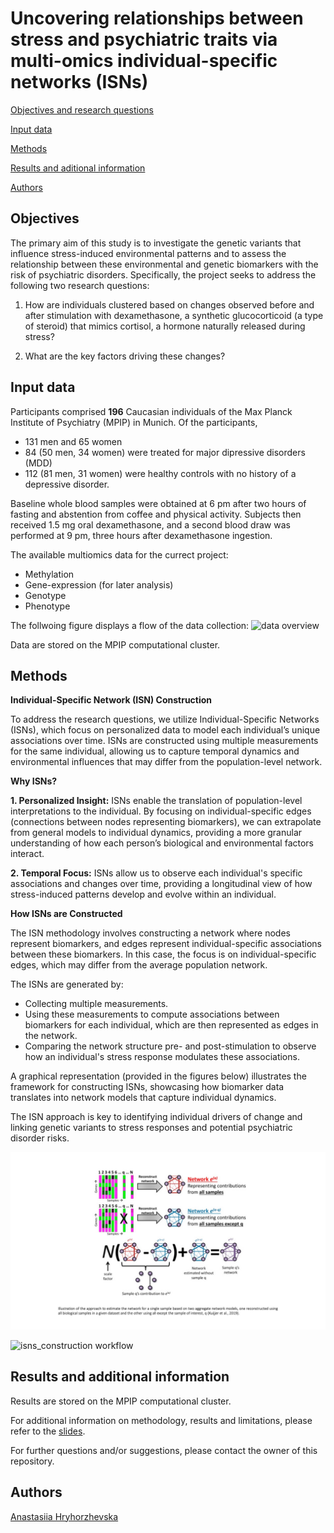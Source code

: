 # __Uncovering relationships between stress and psychiatric traits via multi-omics individual-specific networks (ISNs)__

[Objectives and research questions](#objectives)

[Input data](#input-data)

[Methods](#methods)

[Results and aditional information](#results-and-additional-information)

[Authors](#Authors)

## Objectives

The primary aim of this study is to investigate the genetic variants that influence stress-induced environmental patterns and to assess the relationship between these environmental and genetic biomarkers with the risk of psychiatric disorders. Specifically, the project seeks to address the following two research questions:

1. How are individuals clustered based on changes observed before and after stimulation with dexamethasone, a synthetic glucocorticoid (a type of steroid) that mimics cortisol, a hormone naturally released during stress?

2. What are the key factors driving these changes?

## **Input data**

Participants comprised **196** Caucasian individuals of the Max Planck Institute of Psychiatry (MPIP) in Munich. Of the participants, 

+ 131 men and 65 women
+ 84 (50 men, 34 women) were treated for major dipressive disorders (MDD)
+ 112 (81 men, 31 women) were healthy controls with no history of a depressive disorder. 

Baseline whole blood samples were obtained at 6 pm after two hours of fasting and abstention from coffee and physical activity. Subjects then received 1.5 mg oral dexamethasone, and a second blood draw was performed at 9 pm, three hours after dexamethasone ingestion.

The available multiomics data for the currect project:

- Methylation
- Gene-expression (for later analysis)
- Genotype
- Phenotype 

The follwoing figure displays a flow of the data collection: 
![data overview](https://github.com/ahryho/psychoISN/blob/main/materials/figures/data-schema.jpg)

Data are stored on the MPIP computational cluster.

## **Methods**

**Individual-Specific Network (ISN) Construction**

To address the research questions, we utilize Individual-Specific Networks (ISNs), which focus on personalized data to model each individual’s unique associations over time. ISNs are constructed using multiple measurements for the same individual, allowing us to capture temporal dynamics and environmental influences that may differ from the population-level network.

**Why ISNs?**

**1. Personalized Insight:** ISNs enable the translation of population-level interpretations to the individual. By focusing on individual-specific edges (connections between nodes representing biomarkers), we can extrapolate from general models to individual dynamics, providing a more granular understanding of how each person’s biological and environmental factors interact.

**2. Temporal Focus:** ISNs allow us to observe each individual's specific associations and changes over time, providing a longitudinal view of how stress-induced patterns develop and evolve within an individual.

**How ISNs are Constructed**

The ISN methodology involves constructing a network where nodes represent biomarkers, and edges represent individual-specific associations between these biomarkers. In this case, the focus is on individual-specific edges, which may differ from the average population network.

The ISNs are generated by:

- Collecting multiple measurements.
- Using these measurements to compute associations between biomarkers for each individual, which are then represented as edges in the network.
- Comparing the network structure pre- and post-stimulation to observe how an individual's stress response modulates these associations.

A graphical representation (provided in the figures below) illustrates the framework for constructing ISNs, showcasing how biomarker data translates into network models that capture individual dynamics. 

The ISN approach is key to identifying individual drivers of change and linking genetic variants to stress responses and potential psychiatric disorder risks.

![isns_construction](https://github.com/ahryho/psychoISN/blob/main/materials/figures/isns_construction.jpg)

![isns_construction workflow](https://github.com/ahryho/psychoISN/blob/main/materials/figures/workflow-isn-construction.jpg)

## Results and additional information

Results are stored on the MPIP computational cluster.

For additional information on methodology, results and limitations, please refer to the [slides](https://github.com/ahryho/dex-stim-human-array-isns/blob/main/materials/final_presentation.pdf).

For further questions and/or suggestions, please contact the owner of this repository.

## Authors

[Anastasiia Hryhorzhevska](https://www.linkedin.com/in/ahryhorzhevska)
